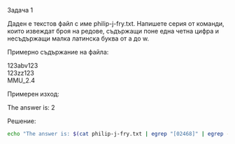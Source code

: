 Задача 1

Даден е текстов файл с име philip-j-fry.txt. 
Напишете серия от команди, които извеждат броя на редове, 
съдържащи поне една четна цифра и несъдържащи малка латинска буква от a до w.

Примерно съдържание на файла:

123abv123\
123zz123\
MMU_2.4

Примерен изход:

The answer is: 2

Решение:

```sh
echo "The answer is: $(cat philip-j-fry.txt | egrep "[02468]" | egrep -v "[a-w]" | wc -l )"
```
